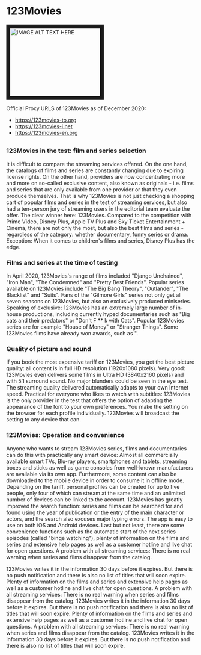 # 123Movies

[logo]: https://lh4.googleusercontent.com/M2SF16VE7Y0ixo0hZC64LCFEjBUC2bzbhof58pew5DuGCN44bPDM76htvXhwnvpRCiYyFrsXPEtMhXXbduLCnC439ETk1nK93mjHIHua9nPbwiqlXg=w1280

<a href="http://www.youtube.com/watch?feature=player_embedded&v=YOUTUBE_VIDEO_ID_HERE
" target="_blank"><img src="https://lh4.googleusercontent.com/M2SF16VE7Y0ixo0hZC64LCFEjBUC2bzbhof58pew5DuGCN44bPDM76htvXhwnvpRCiYyFrsXPEtMhXXbduLCnC439ETk1nK93mjHIHua9nPbwiqlXg=w1280" 
alt="IMAGE ALT TEXT HERE" width="240" height="180" border="10" /></a>


Official Proxy URLS of 123Movies as of December 2020:<br>

* https://123movies-to.org
* https://123movies-i.net
* https://123movies-en.org

##

### 123Movies in the test: film and series selection

It is difficult to compare the streaming services offered. On the one hand, the catalogs of films and series are constantly changing due to expiring license rights. On the other hand, providers are now concentrating more and more on so-called exclusive content, also known as originals - i.e. films and series that are only available from one provider or that they even produce themselves. That is why 123Movies is not just checking a shopping cart of popular films and series in the test of streaming services, but also had a ten-person jury of streaming users in the editorial team evaluate the offer. The clear winner here: 123Movies. Compared to the competition with Prime Video, Disney Plus, Apple TV Plus and Sky Ticket Entertainment + Cinema, there are not only the most, but also the best films and series - regardless of the category: whether documentary, funny series or drama. Exception: When it comes to children's films and series, Disney Plus has the edge.


### Films and series at the time of testing

In April 2020, 123Movies's range of films included "Django Unchained", "Iron Man", "The Condemned" and "Pretty Best Friends". Popular series available on 123Movies include "The Big Bang Theory", "Outlander", "The Blacklist" and "Suits". Fans of the "Gilmore Girls" series not only get all seven seasons on 123Movies, but also an exclusively produced miniseries. Speaking of exclusive: 123Movies has an extremely large number of in-house productions, including currently hyped documentaries such as "Big cats and their predators" or "Don't F ** k with Cats". Popular 123Movies series are for example "House of Money" or "Stranger Things". Some 123Movies films have already won awards, such as ".


### Quality of picture and sound

If you book the most expensive tariff on 123Movies, you get the best picture quality: all content is in full HD resolution (1920x1080 pixels). Very good: 123Movies even delivers some films in Ultra HD (3840x2160 pixels) and with 5.1 surround sound. No major blunders could be seen in the eye test. The streaming quality delivered automatically adapts to your own Internet speed. Practical for everyone who likes to watch with subtitles: 123Movies is ​​the only provider in the test that offers the option of adapting the appearance of the font to your own preferences. You make the setting on the browser for each profile individually. 123Movies will broadcast the setting to any device that can.


### 123Movies: Operation and convenience

Anyone who wants to stream 123Movies series, films and documentaries can do this with practically any smart device: Almost all commercially available smart TVs, Blu-ray players, smartphones and tablets, streaming boxes and sticks as well as game consoles from well-known manufacturers are available via its own app. Furthermore, some content can also be downloaded to the mobile device in order to consume it in offline mode. Depending on the tariff, personal profiles can be created for up to five people, only four of which can stream at the same time and an unlimited number of devices can be linked to the account. 123Movies has greatly improved the search function: series and films can be searched for and found using the year of publication or the entry of the main character or actors, and the search also excuses major typing errors. The app is easy to use on both iOS and Android devices. Last but not least, there are some convenience functions such as the automatic start of the next series episodes (called "binge watching"), plenty of information on the films and series and extensive help pages as well as a customer hotline and live chat for open questions. A problem with all streaming services: There is no real warning when series and films disappear from the catalog. 

123Movies writes it in the information 30 days before it expires. But there is no push notification and there is also no list of titles that will soon expire. Plenty of information on the films and series and extensive help pages as well as a customer hotline and live chat for open questions. A problem with all streaming services: There is no real warning when series and films disappear from the catalog. 123Movies writes it in the information 30 days before it expires. But there is no push notification and there is also no list of titles that will soon expire. Plenty of information on the films and series and extensive help pages as well as a customer hotline and live chat for open questions. A problem with all streaming services: There is no real warning when series and films disappear from the catalog. 123Movies writes it in the information 30 days before it expires. But there is no push notification and there is also no list of titles that will soon expire.
